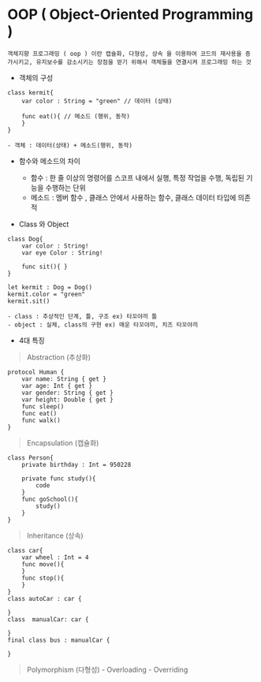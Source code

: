 # OOP ( Object-Oriented Programming )

```
객체지향 프로그래밍 ( oop ) 이란 캡슐화, 다형성, 상속 을 이용하여 코드의 재사용을 증가시키고, 유지보수를 감소시키는 장점을 얻기 위해서 객체들을 연결시켜 프로그래밍 하는 것
```
- 객체의 구성
```
class kermit{
	var color : String = "green" // 데이터 (상태)
	
	func eat(){ // 메소드 (행위, 동작)
	}
}
```
	- 객체 : 데이터(상태) + 메소드(행위, 동작)

- 함수와 메소드의 차이
	- 함수 : 한 줄 이상의 명령어를 스코프 내에서 실행, 특정 작업을 수행, 독립된 기능을 수행하는 단위
	- 메소드 : 멤버 함수 , 클래스 안에서 사용하는 함수, 클래스 데이터 타입에 의존적

- Class 와 Object
```
class Dog{
	var color : String!
	var eye Color : String!
	
	func sit(){ }
}

let kermit : Dog = Dog()
kermit.color = "green"
kermit.sit()
```

	- class : 추상적인 단계, 틀, 구조 ex) 타꼬야끼 틀
	- object : 실체, class의 구현 ex) 매운 타꼬야끼, 치즈 타꼬야끼
	
- 4대 특징
> Abstraction (추상화)
```
protocol Human {
	var name: String { get }
	var age: Int { get }
	var gender: String { get }
	var height: Double { get }
	func sleep()
	func eat()
	func walk()
}
```

> Encapsulation (캡슐화)
```
class Person{
	private birthday : Int = 950228
	
	private func study(){
		code
	}
	func goSchool(){
		study()
	}
}
```

> Inheritance (상속)
```
class car{
	var wheel : Int = 4
	func move(){
	}
	func stop(){
	}
}
class autoCar : car {
		
}
class  manualCar: car {

}
final class bus : manualCar {

}
```

> Polymorphism (다형성)
	- Overloading
	- Overriding
```

```

